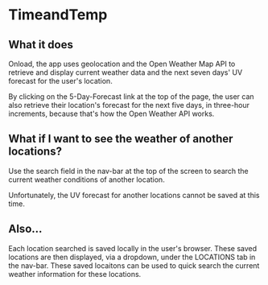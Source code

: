 # TimeandTemp

## What it does
Onload, the app uses geolocation and the Open Weather Map API
to retrieve and display current weather data and the next seven days' 
UV forecast for the user's location.

By clicking on the 5-Day-Forecast link at the top of the page,
the user can also retrieve their location's forecast for the next five
days, in three-hour increments, because that's how the Open Weather API
works.

## What if I want to see the weather of another locations?
Use the search field in the nav-bar at the top of the screen to search the 
current weather conditions of another location.

Unfortunately, the UV forecast for another locations cannot be saved at this time.

## Also...
Each location searched is saved locally in the user's browser. These saved locations
are then displayed, via a dropdown, under the LOCATIONS tab in the nav-bar.
These saved locaitons can be used to quick search the current weather information
for these locations.
